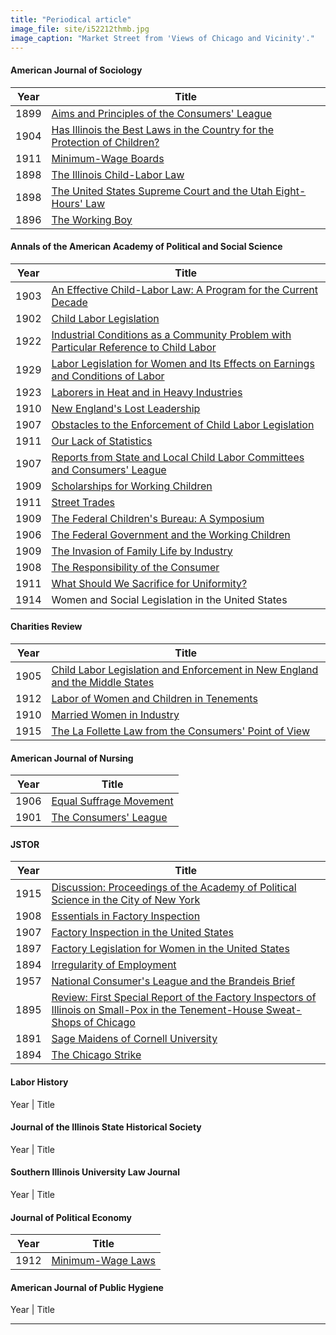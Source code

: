 ```yaml
---
title: "Periodical article"
image_file: site/i52212thmb.jpg
image_caption: "Market Street from 'Views of Chicago and Vicinity'."
---
```

#### American Journal of Sociology
Year | Title
--- | ---
1899 | [Aims and Principles of the Consumers' League](/documents/fk_2761531.pdf)
1904 | [Has Illinois the Best Laws in the Country for the Protection of Children?](/documents/fk_07395765.pdf)
1911 | [Minimum-Wage Boards](/documents/fk_2763166.pdf)
1898 | [The Illinois Child-Labor Law](/documents/fk_2761891.pdf)
1898 | [The United States Supreme Court and the Utah Eight-Hours' Law](/documents/fk_2761838.pdf)
1896 | [The Working Boy](/documents/fk_2761630.pdf)

#### Annals of the American Academy of Political and Social Science
Year | Title
--- | ---
1903 | [An Effective Child-Labor Law: A Program for the Current Decade](/documents/fk_1010296.pdf)
1902 | [Child Labor Legislation](/documents/fk_1009969.pdf)
1922 | [Industrial Conditions as a Community Problem with Particular Reference to Child Labor](/documents/fk_1014953.pdf)
1929 | [Labor Legislation for Women and Its Effects on Earnings and Conditions of Labor](/documents/fk_1017209.pdf)
1923 | [Laborers in Heat and in Heavy Industries](/documents/fk_1015006.pdf)
1910 | [New England's Lost Leadership](/documents/fk_1011408.pdf)
1907 | [Obstacles to the Enforcement of Child Labor Legislation](/documents/fk_1010417.pdf)
1911 | [Our Lack of Statistics](/documents/fk_1011128.pdf)
1907 | [Reports from State and Local Child Labor Committees and Consumers' League](/documents/fk_1010431.pdf)
1909 | [Scholarships for Working Children](/documents/fk_1011827.pdf)
1911 | [Street Trades](/documents/fk_1011885.pdf)
1909 | [The Federal Children's Bureau: A Symposium](/documents/fk_1011821.pdf)
1906 | [The Federal Government and the Working Children](/documents/fk_1010787.pdf)
1909 | [The Invasion of Family Life by Industry](/documents/fk_1011348.pdf)
1908 | [The Responsibility of the Consumer](/documents/fk_1010993.pdf)
1911 | [What Should We Sacrifice for Uniformity?](/documents/fk_1011872.pdf)
1914 | Women and Social Legislation in the United States

#### Charities Review
Year | Title
--- | ---
1905 | [Child Labor Legislation and Enforcement in New England and the Middle States](/documents/fk_1010930.pdf)
1912 | [Labor of Women and Children in Tenements](/documents/fk_01171968.pdf)
1910 | [Married Women in Industry](/documents/fk_01171700.pdf)
1915 | [The La Follette Law from the Consumers' Point of View](/documents/fk_01193309.pdf)

#### American Journal of Nursing
Year | Title
--- | ---
1906 | [Equal Suffrage Movement](/documents/fk_03403067.pdf)
1901 | [The Consumers' League](/documents/fk_03402181.pdf)

#### JSTOR
Year | Title
--- | ---
1915 | [Discussion: Proceedings of the Academy of Political Science in the City of New York](/documents/fk_01193321.pdf)
1908 | [Essentials in Factory Inspection](/documents/fk_1010992.pdf)
1907 | [Factory Inspection in the United States](/documents/fk_2762420.pdf)
1897 | [Factory Legislation for Women in the United States](/documents/fk_2761716.pdf)
1894 | [Irregularity of Employment](/documents/fk_02485690.pdf)
1957 | [National Consumer's League and the Brandeis Brief](/documents/fk_02109304.pdf)
1895 | [Review: First Special Report of the Factory Inspectors of Illinois on Small-Pox in the Tenement-House Sweat-Shops of Chicago](/documents/fk_12739373.pdf)
1891 | [Sage Maidens of Cornell University](/documents/fk_05635845.pdf)
1894 | [The Chicago Strike](/documents/fk_02485689.pdf)

#### Labor History
Year | Title

#### Journal of the Illinois State Historical Society
Year | Title

#### Southern Illinois University Law Journal
Year | Title

#### Journal of Political Economy
Year | Title
--- | ---
1912 | [Minimum-Wage Laws](/documents/fk_01820546.pdf)

#### American Journal of Public Hygiene
Year | Title

---
